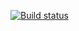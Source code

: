 [![Build status](https://ci.appveyor.com/api/projects/status/hoaxtmgjffwht295/branch/main?svg=true)](https://ci.appveyor.com/project/AleksPLT/hw-2-1-web-int/branch/main)
